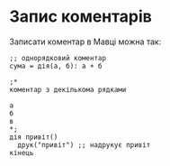 # Запис коментарів

Записати коментар в Мавці можна так:

```мавка
;; однорядковий коментар
сума = дія(а, б): а + б

;*
коментар з декількома рядками

а
б
в
*;
дія привіт()
  друк("привіт") ;; надрукує привіт
кінець
```
